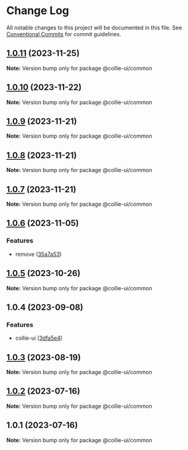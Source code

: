 # Change Log

All notable changes to this project will be documented in this file. See [Conventional Commits](https://conventionalcommits.org) for commit guidelines.

## [1.0.11](https://github.com/collie-ui/collie-ui/compare/@collie-ui/common@1.0.10...@collie-ui/common@1.0.11) (2023-11-25)

**Note:** Version bump only for package @collie-ui/common

## [1.0.10](https://github.com/collie-ui/collie-ui/compare/@collie-ui/common@1.0.9...@collie-ui/common@1.0.10) (2023-11-22)

**Note:** Version bump only for package @collie-ui/common

## [1.0.9](https://github.com/collie-ui/collie-ui/compare/@collie-ui/common@1.0.8...@collie-ui/common@1.0.9) (2023-11-21)

**Note:** Version bump only for package @collie-ui/common

## [1.0.8](https://github.com/collie-ui/collie-ui/compare/@collie-ui/common@1.0.7...@collie-ui/common@1.0.8) (2023-11-21)

**Note:** Version bump only for package @collie-ui/common

## [1.0.7](https://github.com/collie-ui/collie-ui/compare/@collie-ui/common@1.0.6...@collie-ui/common@1.0.7) (2023-11-21)

**Note:** Version bump only for package @collie-ui/common

## [1.0.6](https://github.com/collie-ui/collie-ui/compare/@collie-ui/common@1.0.5...@collie-ui/common@1.0.6) (2023-11-05)

### Features

- remove ([35a7a53](https://github.com/collie-ui/collie-ui/commit/35a7a531845a08f99114a7d707c83c1e84d0d0e4))

## [1.0.5](https://github.com/collie-ui/collie-ui/compare/@collie-ui/common@1.0.4...@collie-ui/common@1.0.5) (2023-10-26)

**Note:** Version bump only for package @collie-ui/common

## 1.0.4 (2023-09-08)

### Features

- collie-ui ([3dfa5e4](https://github.com/collie-ui/collie-ui/commit/3dfa5e4eadca863919e9ffbb3dfb9ab726977c7e))

## [1.0.3](https://github.com/collie-ui/collie-ui/compare/@collie-ui/common@1.0.2...@collie-ui/common@1.0.3) (2023-08-19)

**Note:** Version bump only for package @collie-ui/common

## [1.0.2](https://github.com/collie-ui/collie-ui/compare/@collie-ui/common@1.0.1...@collie-ui/common@1.0.2) (2023-07-16)

**Note:** Version bump only for package @collie-ui/common

## 1.0.1 (2023-07-16)

**Note:** Version bump only for package @collie-ui/common
